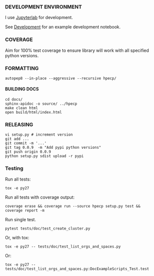 ### DEVELOPMENT ENVIRONMENT

I use [Jupyterlab](https://jupyterlab.readthedocs.io/en/stable/) for development.

See [Development](./Development.ipynb) for an example development notebook.

### COVERAGE

Aim for 100% test coverage to ensure library will work with all specified python versions.

### FORMATTING

```
autopep8 --in-place --aggressive --recursive hpecp/
```

#### BUILDING DOCS

```
cd docs/
sphinx-apidoc -o source/ ../hpecp
make clean html
open build/html/index.html
```

### RELEASING

```
vi setup.py # increment version
git add ...
git commit -m '...'
git tag 0.0.9  -m "Add pypi python versions"
git push origin 0.0.9 
python setup.py sdist upload -r pypi
```
### Testing

Run all tests:

```
tox -e py27
```

Run all tests with coverage output:

```
coverage erase && coverage run --source hpecp setup.py test && coverage report -m
```

Run single test.

```
pytest tests/doc/test_create_cluster.py
```

Or, with tox:

```
tox -e py27 -- tests/doc/test_list_orgs_and_spaces.py
```

Or:

```
tox -e py27 -- tests/doc/test_list_orgs_and_spaces.py:DocExampleScripts_Test.test
```

